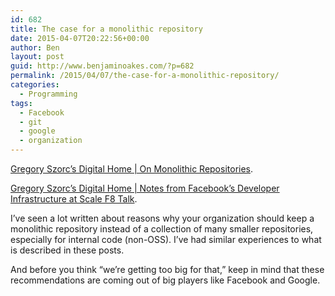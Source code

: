 ```yaml
---
id: 682
title: The case for a monolithic repository
date: 2015-04-07T20:22:56+00:00
author: Ben
layout: post
guid: http://www.benjaminoakes.com/?p=682
permalink: /2015/04/07/the-case-for-a-monolithic-repository/
categories:
  - Programming
tags:
  - Facebook
  - git
  - google
  - organization
---
```

[Gregory Szorc&#8217;s Digital Home | On Monolithic Repositories](http://gregoryszorc.com/blog/2014/09/09/on-monolithic-repositories/).
  
[Gregory Szorc&#8217;s Digital Home | Notes from Facebook&#8217;s Developer Infrastructure at Scale F8 Talk](http://gregoryszorc.com/blog/2015/03/28/notes-from-facebook%27s-developer-infrastructure-at-scale-f8-talk/).

I&#8217;ve seen a lot written about reasons why your organization should keep a monolithic repository instead of a collection of many smaller repositories, especially for internal code (non-OSS). I&#8217;ve had similar experiences to what is described in these posts.

And before you think &#8220;we&#8217;re getting too big for that,&#8221; keep in mind that these recommendations are coming out of big players like Facebook and Google.
